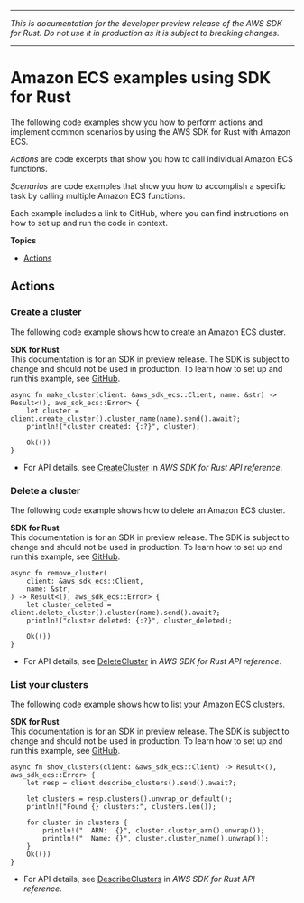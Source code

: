 --------

 *This is documentation for the developer preview release of the AWS SDK for Rust\. Do not use it in production as it is subject to breaking changes\.* 

--------

# Amazon ECS examples using SDK for Rust<a name="rust_ecs_code_examples"></a>

The following code examples show you how to perform actions and implement common scenarios by using the AWS SDK for Rust with Amazon ECS\.

*Actions* are code excerpts that show you how to call individual Amazon ECS functions\.

*Scenarios* are code examples that show you how to accomplish a specific task by calling multiple Amazon ECS functions\.

Each example includes a link to GitHub, where you can find instructions on how to set up and run the code in context\.

**Topics**
+ [Actions](#w14aac14b9c33c13)

## Actions<a name="w14aac14b9c33c13"></a>

### Create a cluster<a name="ecs_CreateCluster_rust_topic"></a>

The following code example shows how to create an Amazon ECS cluster\.

**SDK for Rust**  
This documentation is for an SDK in preview release\. The SDK is subject to change and should not be used in production\.
 To learn how to set up and run this example, see [GitHub](https://github.com/awsdocs/aws-doc-sdk-examples/tree/main/rust_dev_preview/ecs#code-examples)\. 
  

```
async fn make_cluster(client: &aws_sdk_ecs::Client, name: &str) -> Result<(), aws_sdk_ecs::Error> {
    let cluster = client.create_cluster().cluster_name(name).send().await?;
    println!("cluster created: {:?}", cluster);

    Ok(())
}
```
+  For API details, see [CreateCluster](https://docs.rs/releases/search?query=aws-sdk) in *AWS SDK for Rust API reference*\. 

### Delete a cluster<a name="ecs_DeleteCluster_rust_topic"></a>

The following code example shows how to delete an Amazon ECS cluster\.

**SDK for Rust**  
This documentation is for an SDK in preview release\. The SDK is subject to change and should not be used in production\.
 To learn how to set up and run this example, see [GitHub](https://github.com/awsdocs/aws-doc-sdk-examples/tree/main/rust_dev_preview/ecs#code-examples)\. 
  

```
async fn remove_cluster(
    client: &aws_sdk_ecs::Client,
    name: &str,
) -> Result<(), aws_sdk_ecs::Error> {
    let cluster_deleted = client.delete_cluster().cluster(name).send().await?;
    println!("cluster deleted: {:?}", cluster_deleted);

    Ok(())
}
```
+  For API details, see [DeleteCluster](https://docs.rs/releases/search?query=aws-sdk) in *AWS SDK for Rust API reference*\. 

### List your clusters<a name="ecs_DescribeClusters_rust_topic"></a>

The following code example shows how to list your Amazon ECS clusters\.

**SDK for Rust**  
This documentation is for an SDK in preview release\. The SDK is subject to change and should not be used in production\.
 To learn how to set up and run this example, see [GitHub](https://github.com/awsdocs/aws-doc-sdk-examples/tree/main/rust_dev_preview/ecs#code-examples)\. 
  

```
async fn show_clusters(client: &aws_sdk_ecs::Client) -> Result<(), aws_sdk_ecs::Error> {
    let resp = client.describe_clusters().send().await?;

    let clusters = resp.clusters().unwrap_or_default();
    println!("Found {} clusters:", clusters.len());

    for cluster in clusters {
        println!("  ARN:  {}", cluster.cluster_arn().unwrap());
        println!("  Name: {}", cluster.cluster_name().unwrap());
    }
    Ok(())
}
```
+  For API details, see [DescribeClusters](https://docs.rs/releases/search?query=aws-sdk) in *AWS SDK for Rust API reference*\. 